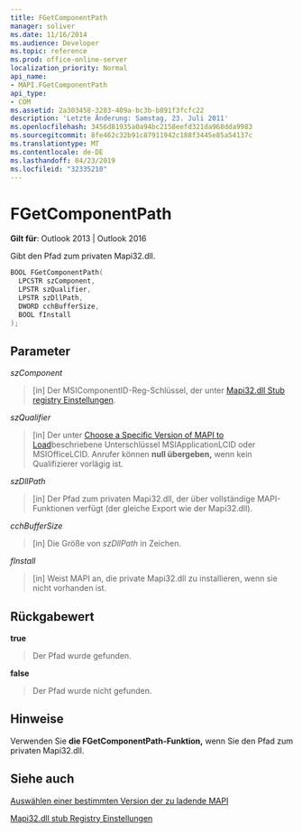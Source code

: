 ```yaml
---
title: FGetComponentPath
manager: soliver
ms.date: 11/16/2014
ms.audience: Developer
ms.topic: reference
ms.prod: office-online-server
localization_priority: Normal
api_name:
- MAPI.FGetComponentPath
api_type:
- COM
ms.assetid: 2a303458-3283-409a-bc3b-b891f3fcfc22
description: 'Letzte Änderung: Samstag, 23. Juli 2011'
ms.openlocfilehash: 3456d81935a0a94bc2158eefd321da968dda9983
ms.sourcegitcommit: 8fe462c32b91c87911942c188f3445e85a54137c
ms.translationtype: MT
ms.contentlocale: de-DE
ms.lasthandoff: 04/23/2019
ms.locfileid: "32335210"
---
```

# <a name="fgetcomponentpath"></a>FGetComponentPath

  
  
**Gilt für**: Outlook 2013 | Outlook 2016 
  
Gibt den Pfad zum privaten Mapi32.dll.
  
```cpp
BOOL FGetComponentPath(
  LPCSTR szComponent,
  LPSTR szQualifier,
  LPSTR szDllPath,
  DWORD cchBufferSize,
  BOOL fInstall
);
```

## <a name="parameters"></a>Parameter

 _szComponent_
  
> [in] Der MSIComponentID-Reg-Schlüssel, der unter [Mapi32.dll Stub registry Einstellungen](https://msdn.microsoft.com/library/dd162409.aspx).
    
 _szQualifier_
  
> [in] Der unter [Choose a Specific Version of MAPI to Load](how-to-choose-a-specific-version-of-mapi-to-load.md)beschriebene Unterschlüssel MSIApplicationLCID oder MSIOfficeLCID. Anrufer können **null übergeben,** wenn kein Qualifizierer vorlägig ist. 
    
 _szDllPath_
  
> [in] Der Pfad zum privaten Mapi32.dll, der über vollständige MAPI-Funktionen verfügt (der gleiche Export wie der Mapi32.dll).
    
 _cchBufferSize_
  
> [in] Die Größe von  _szDllPath_ in Zeichen.
    
 _fInstall_
  
> [in] Weist MAPI an, die private Mapi32.dll zu installieren, wenn sie nicht vorhanden ist.
    
## <a name="return-value"></a>Rückgabewert

 **true**
  
> Der Pfad wurde gefunden.
    
 **false**
  
> Der Pfad wurde nicht gefunden.
    
## <a name="remarks"></a>Hinweise

Verwenden Sie **die FGetComponentPath-Funktion,** wenn Sie den Pfad zum privaten Mapi32.dll. 
  
## <a name="see-also"></a>Siehe auch



[Auswählen einer bestimmten Version der zu ladende MAPI](how-to-choose-a-specific-version-of-mapi-to-load.md)


[Mapi32.dll stub Registry Einstellungen](https://msdn.microsoft.com/library/dd162409.aspx)

